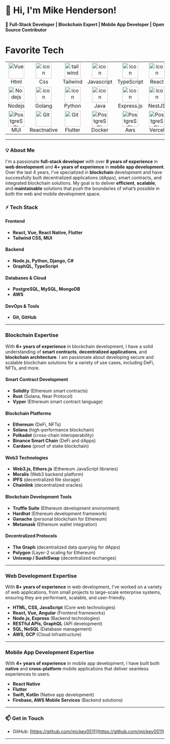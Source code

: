 # 👋 Hi, I'm Mike Henderson!  

🚀 **Full-Stack Developer | Blockchain Expert | Mobile App Developer | Open Source Contributor**  
<h1 align="left" id="macropower-tech">Favorite Tech</h1>

<table align="center">
  <tr>
     <td align="center" width="96">
      <img src="https://skillicons.dev/icons?i=html" width="50" height="50" alt="Vue" />
      <br>Html
    </td>
    <td align="center" width="96">
      <a href="#macropower-tech">
        <img src="https://skillicons.dev/icons?i=css" alt="icon" width="50" height="50" />
      </a>
      <br>Css
    </td>     
    <td align="center" width="96">
      <img src="https://skillicons.dev/icons?i=tailwind" width="50" height="50" alt="tailwind" />
      <br>Tailwind
    </td>
    <td align="center" width="96">
      <img src="https://skillicons.dev/icons?i=javascript" alt="icon" width="50" height="50" />
      <br>Javascript
    </td>
    <td align="center" width="96">
      <img src="https://techstack-generator.vercel.app/ts-icon.svg" alt="icon" width="50" height="50" />
      <br>TypeScript
    </td>
    <td align="center" width="96">
      <img src="https://techstack-generator.vercel.app/react-icon.svg" alt="icon" width="50" height="50" />
      <br>React
    </td>
    <td align="center" width="96">
      <img src="https://skillicons.dev/icons?i=nextjs" alt="icon" width="50" height="50" />
      <br>Next.js
    </td>
    <td align="center" width="96">
      <img src="https://skillicons.dev/icons?i=vue" width="50" height="50" alt="Vue" />
      <br>Vue
    </td>
    <td align="center" width="96">
      <img src="https://skillicons.dev/icons?i=figma" alt="icon" width="50" height="50" />
      <br>Figma
    </td>  
    <td align="center" width="96">
      <img src="https://skillicons.dev/icons?i=threejs" alt="icon" width="50" height="50" />
      <br>threejs
    </td>
  </tr>  
  <tr>    
    <td align="center" width="96">
      <img src="https://skillicons.dev/icons?i=nodejs" width="50" height="50" alt="Nodejs" />
      <br>Nodejs
    </td>
    <td align="center" width="96">
      <a href="#macropower-tech">
        <img src="https://skillicons.dev/icons?i=go" alt="icon" width="50" height="50" />
      </a>
      <br>Golang
    </td>
    <td align="center" width="96">
      <a href="#macropower-tech">
        <img src="https://techstack-generator.vercel.app/python-icon.svg" alt="icon" width="50" height="50" />
      </a>
      <br>Python
    </td>        
    <td align="center" width="96">
      <a href="#macropower-tech">
        <img src="https://techstack-generator.vercel.app/java-icon.svg" alt="icon" width="50" height="50" />
      </a>
      <br>Java
    </td>   
    <td align="center" width="96">
      <img src="https://skillicons.dev/icons?i=express" alt="icon" width="50" height="50" />
      <br>Express.js
    </td>
    <td align="center" width="96">
      <img src="https://skillicons.dev/icons?i=nestjs" alt="icon" width="50" height="50" />
      <br>NestJS
    </td>
    <td align="center" width="96">
      <img src="https://techstack-generator.vercel.app/django-icon.svg" alt="icon" width="50" height="50" />
      <br>Django
    </td>
    <td align="center" width="96">
      <img src="https://skillicons.dev/icons?i=mongodb" width="50" height="50" alt="MongoDB" />
      <br>MongoDB
    </td>
    <td align="center" width="96">
      <img src="https://skillicons.dev/icons?i=spring" width="50" height="50" alt="MongoDB" />
      <br>Spring
    </td>
     <td align="center" width="96">
      <img src="https://skillicons.dev/icons?i=graphql" width="50" height="50" alt="MySQL" />
      <br>GraphQL
    </td> 
  </tr>  
  <tr>    
    <td align="center" width="96">
      <img src="https://skillicons.dev/icons?i=mui" width="50" height="50" alt="PostgreSQL" />
      <br>MUI
    </td>
    <td align="center" width="96">
      <img src="https://reactnative.dev/img/header_logo.svg"
        width="50" height="50" alt="Git" />
      <br>Reactnative
    </td>
    <td align="center" width="96">
      <img src="https://docs.flutter.dev/assets/images/branding/flutter/logo/default.svg"
        width="50" height="50" alt="Git" />
      <br>Flutter
    </td>
    <td align="center" width="96">
      <img src="https://skillicons.dev/icons?i=docker" width="50" height="50" alt="PostgreSQL" />
      <br>Docker
    </td>
    <td align="center" width="96">
      <img src="https://skillicons.dev/icons?i=aws" width="50" height="50" alt="PostgreSQL" />
      <br>Aws
    </td>
    <td align="center" width="96">
      <img src="https://skillicons.dev/icons?i=vercel" width="50" height="50" alt="PostgreSQL" />
      <br>Vercel
    </td>
    <td align="center" width="96">
      <img src="https://skillicons.dev/icons?i=netlify" width="50" height="50" alt="PostgreSQL" />
      <br>Netlify
    </td>
    <td align="center" width="96">
      <img src="https://user-images.githubusercontent.com/25181517/192108372-f71d70ac-7ae6-4c0d-8395-51d8870c2ef0.png"
        width="50" height="50" alt="Git" />
      <br>Git
    </td>
    <td align="center" width="96">
      <img src="https://techstack-generator.vercel.app/github-icon.svg" alt="icon" width="50" height="50" />
      <br>Github
    </td>
  </tr>
  <tr>
    
  </tr>
</table>

---



### 💡 About Me  
I'm a passionate **full-stack developer** with over **8 years of experience** in **web development** and **4+ years of experience** in **mobile app development**. Over the last 4 years, I've specialized in **blockchain** development and have successfully built decentralized applications (dApps), smart contracts, and integrated blockchain solutions. My goal is to deliver **efficient**, **scalable**, and **maintainable** solutions that push the boundaries of what’s possible in both the web and mobile development space.

### ⚡ Tech Stack  

#### **Frontend**  
- **React, Vue, React Native, Flutter**  
- **Tailwind CSS, MUI**  

#### **Backend**  
- **Node.js, Python, Django, C#**  
- **GraphQL, TypeScript**  

#### **Databases & Cloud**  
- **PostgreSQL, MySQL, MongoDB**  
- **AWS**

#### **DevOps & Tools**  
- **Git, GitHub**  

---

### **Blockchain Expertise**  
With **6+ years of experience** in blockchain development, I have a solid understanding of **smart contracts**, **decentralized applications**, and **blockchain architecture**. I am passionate about developing secure and scalable blockchain solutions for a variety of use cases, including DeFi, NFTs, and more.

#### **Smart Contract Development**  
- **Solidity** (Ethereum smart contracts)  
- **Rust** (Solana, Near Protocol)  
- **Vyper** (Ethereum smart contract language)

#### **Blockchain Platforms**  
- **Ethereum** (DeFi, NFTs)  
- **Solana** (high-performance blockchain)  
- **Polkadot** (cross-chain interoperability)  
- **Binance Smart Chain** (DeFi and dApps)  
- **Cardano** (proof of stake blockchain)

#### **Web3 Technologies**  
- **Web3.js, Ethers.js** (Ethereum JavaScript libraries)  
- **Moralis** (Web3 backend platform)  
- **IPFS** (decentralized file storage)  
- **Chainlink** (decentralized oracles)

#### **Blockchain Development Tools**  
- **Truffle Suite** (Ethereum development environment)  
- **Hardhat** (Ethereum development framework)  
- **Ganache** (personal blockchain for Ethereum)  
- **Metamask** (Ethereum wallet integration)

#### **Decentralized Protocols**  
- **The Graph** (decentralized data querying for dApps)  
- **Polygon** (Layer-2 scaling for Ethereum)  
- **Uniswap / SushiSwap** (decentralized exchanges)

---

### **Web Development Expertise**  
With **8+ years of experience** in web development, I've worked on a variety of web applications, from small projects to large-scale enterprise systems, ensuring they are performant, scalable, and user-friendly.

- **HTML, CSS, JavaScript** (Core web technologies)
- **React, Vue, Angular** (Frontend frameworks)
- **Node.js, Express** (Backend technologies)
- **RESTful APIs, GraphQL** (API development)
- **SQL, NoSQL** (Database management)
- **AWS, GCP** (Cloud infrastructure)

---

### **Mobile App Development Expertise**  
With **4+ years of experience** in mobile app development, I have built both **native** and **cross-platform** mobile applications that deliver seamless experiences to users.

- **React Native**  
- **Flutter**  
- **Swift, Kotlin** (Native app development)
- **Firebase, AWS Mobile Services** (Backend solutions)

---

### 📫 Get in Touch  
- GitHub: [https://github.com/mickey0511](https://github.com/mickey0511)

---

